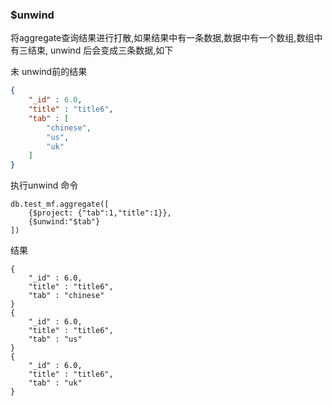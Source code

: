 ### $unwind

将aggregate查询结果进行打散,如果结果中有一条数据,数据中有一个数组,数组中有三结束, unwind 后会变成三条数据,如下

未 unwind前的结果

```json
{ 
    "_id" : 6.0, 
    "title" : "title6", 
    "tab" : [
        "chinese", 
        "us", 
        "uk"
    ]
}
```

执行unwind 命令

```
db.test_mf.aggregate([
    {$project: {"tab":1,"title":1}},
    {$unwind:"$tab"}
])
```

结果

```
{ 
    "_id" : 6.0, 
    "title" : "title6", 
    "tab" : "chinese"
}
{ 
    "_id" : 6.0, 
    "title" : "title6", 
    "tab" : "us"
}
{ 
    "_id" : 6.0, 
    "title" : "title6", 
    "tab" : "uk"
}
```


